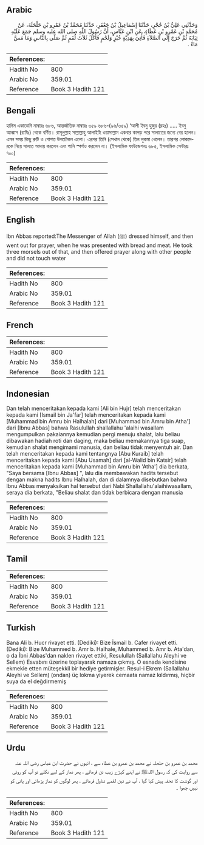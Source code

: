 ## Arabic


<div dir="rtl" lang="ar" style={{fontSize:'larger',backgroundColor:'#f8f9fa',padding:20}}>
وَحَدَّثَنِي عَلِيُّ بْنُ حُجْرٍ، حَدَّثَنَا إِسْمَاعِيلُ بْنُ جَعْفَرٍ، حَدَّثَنَا مُحَمَّدُ بْنُ عَمْرِو بْنِ حَلْحَلَةَ، عَنْ مُحَمَّدِ بْنِ عَمْرِو بْنِ عَطَاءٍ، عَنِ ابْنِ عَبَّاسٍ، أَنَّ رَسُولَ اللَّهِ صلى الله عليه وسلم جَمَعَ عَلَيْهِ ثِيَابَهُ ثُمَّ خَرَجَ إِلَى الصَّلاَةِ فَأُتِيَ بِهَدِيَّةٍ خُبْزٍ وَلَحْمٍ فَأَكَلَ ثَلاَثَ لُقَمٍ ثُمَّ صَلَّى بِالنَّاسِ وَمَا مَسَّ مَاءً ‏.‏
</div>
<div style={{backgroundColor:'#f8f9fa',padding:20, marginBottom: 10}}><table> <thead> <tr> <th>References:</th> <th></th> </tr> </thead> <tbody><tr><td>Hadith No</td><td>800</td></tr><tr><td>Arabic No</td><td>359.01</td></tr><tr><td>Reference</td><td>Book 3 Hadith 121</td></tr></tbody></table></div>

## Bengali


<div dir="ltr" lang="bn" style={{fontSize:'larger',backgroundColor:'#f8f9fa',padding:20}}>
হাদিস একাডেমি নাম্বারঃ ৬৮৬, আন্তর্জাতিক নাম্বারঃ ৩৫৯ ৬৮৬-(৯৬/৩৫৯) ‘আলী ইবনু হুজুর (রহঃ) ..... ইবনু আব্বাস (রাযিঃ) থেকে বর্ণিত। রাসূলুল্লাহ সাল্লাল্লাহু আলাইহি ওয়াসাল্লাম একবার কাপড় পরে সালাতের জন্যে বের হলেন। এমন সময় কিছু রুটি ও গোশত উপঢৌকন এলো। এরপর তিনি (সেখান থেকে) তিন লুকমা খেলেন। তারপর লোকদেরকে নিয়ে সালাত আদায় করলেন এবং পানি স্পর্শও করলেন না। (ইসলামিক ফাউন্ডেশনঃ ৬৮৫, ইসলামিক সেন্টারঃ ৭০০)
</div>
<div style={{backgroundColor:'#f8f9fa',padding:20, marginBottom: 10}}><table> <thead> <tr> <th>References:</th> <th></th> </tr> </thead> <tbody><tr><td>Hadith No</td><td>800</td></tr><tr><td>Arabic No</td><td>359.01</td></tr><tr><td>Reference</td><td>Book 3 Hadith 121</td></tr></tbody></table></div>

## English


<div dir="ltr" lang="en" style={{fontSize:'larger',backgroundColor:'#f8f9fa',padding:20}}>
Ibn Abbas reported:The Messenger of Allah (ﷺ) dressed himself, and then went out for prayer, when he was presented with bread and meat. He took three morsels out of that, and then offered prayer along with other people and did not touch water
</div>
<div style={{backgroundColor:'#f8f9fa',padding:20, marginBottom: 10}}><table> <thead> <tr> <th>References:</th> <th></th> </tr> </thead> <tbody><tr><td>Hadith No</td><td>800</td></tr><tr><td>Arabic No</td><td>359.01</td></tr><tr><td>Reference</td><td>Book 3 Hadith 121</td></tr></tbody></table></div>

## French


<div dir="ltr" lang="fr" style={{fontSize:'larger',backgroundColor:'#f8f9fa',padding:20}}>

</div>
<div style={{backgroundColor:'#f8f9fa',padding:20, marginBottom: 10}}><table> <thead> <tr> <th>References:</th> <th></th> </tr> </thead> <tbody><tr><td>Hadith No</td><td>800</td></tr><tr><td>Arabic No</td><td>359.01</td></tr><tr><td>Reference</td><td>Book 3 Hadith 121</td></tr></tbody></table></div>

## Indonesian


<div dir="ltr" lang="id" style={{fontSize:'larger',backgroundColor:'#f8f9fa',padding:20}}>
Dan telah menceritakan kepada kami [Ali bin Hujr] telah menceritakan kepada kami [Ismail bin Ja'far] telah menceritakan kepada kami [Muhammad bin Amru bin Halhalah] dari [Muhammad bin Amru bin Atha'] dari [Ibnu Abbas] bahwa Rasulullah shallallahu 'alaihi wasallam mengumpulkan pakaiannya kemudian pergi menuju shalat, lalu beliau dibawakan hadiah roti dan daging, maka beliau memakannya tiga suap, kemudian shalat mengimami manusia, dan beliau tidak menyentuh air. Dan telah menceritakan kepada kami tentangnya [Abu Kuraib] telah menceritakan kepada kami [Abu Usamah] dari [al-Walid bin Katsir] telah menceritakan kepada kami [Muhammad bin Amru bin 'Atha'] dia berkata, "Saya bersama [Ibnu Abbas] ", lalu dia membawakan hadits tersebut dengan makna hadits Ibnu Halhalah, dan di dalamnya disebutkan bahwa Ibnu Abbas menyaksikan hal tersebut dari Nabi Shallallahu'alaihiwasallam, seraya dia berkata, "Beliau shalat dan tidak berbicara dengan manusia
</div>
<div style={{backgroundColor:'#f8f9fa',padding:20, marginBottom: 10}}><table> <thead> <tr> <th>References:</th> <th></th> </tr> </thead> <tbody><tr><td>Hadith No</td><td>800</td></tr><tr><td>Arabic No</td><td>359.01</td></tr><tr><td>Reference</td><td>Book 3 Hadith 121</td></tr></tbody></table></div>

## Tamil


<div dir="ltr" lang="ta" style={{fontSize:'larger',backgroundColor:'#f8f9fa',padding:20}}>

</div>
<div style={{backgroundColor:'#f8f9fa',padding:20, marginBottom: 10}}><table> <thead> <tr> <th>References:</th> <th></th> </tr> </thead> <tbody><tr><td>Hadith No</td><td>800</td></tr><tr><td>Arabic No</td><td>359.01</td></tr><tr><td>Reference</td><td>Book 3 Hadith 121</td></tr></tbody></table></div>

## Turkish


<div dir="ltr" lang="tr" style={{fontSize:'larger',backgroundColor:'#f8f9fa',padding:20}}>
Bana Ali b. Hucr rivayet etti. (Dediki): Bize İsmail b. Cafer rivayet etti. (Dediki): Bize Muhamnıed b. Amr b. Halhale, Muhammed b. Amr b. Ata'dan, o da İbni Abbas'dan naklen rivayet ettiki, Resulullah (Sallallahu Aleyhi ve Sellem) Esvabını üzerine toplayarak namaza çıkmış. O esnada kendisine ekmekle etten müteşekkil bir hediye getirmişler. Resul-i Ekrem (Sallallahu Aleyhi ve Sellem) (ondan) üç lokma yiyerek cemaata namaz kıldırmış, hiçbir suya da el değdirmemiş
</div>
<div style={{backgroundColor:'#f8f9fa',padding:20, marginBottom: 10}}><table> <thead> <tr> <th>References:</th> <th></th> </tr> </thead> <tbody><tr><td>Hadith No</td><td>800</td></tr><tr><td>Arabic No</td><td>359.01</td></tr><tr><td>Reference</td><td>Book 3 Hadith 121</td></tr></tbody></table></div>

## Urdu


<div dir="rtl" lang="ur" style={{fontSize:'larger',backgroundColor:'#f8f9fa',padding:20}}>
محمد بن عمرو بن حلحلہ نے محمد بن عمرو بن عطاء سے ، انہوں نے حضرت ابن عباس ‌رضی ‌اللہ ‌عنہ ‌ ‌ سے روایت کی کہ رسول اللہﷺ نے اپنے کپڑے زیب تن فرمائے ، پھر نماز کے لیے نکلے تو آپ کو روٹی اور گوشت کا تحفہ پیش کیا گیا ، آپ نے تین لقمے تناول فرمائے ، پھر لوگوں کو نماز پڑھائی اور پانی کو نہیں چھوا ۔
</div>
<div style={{backgroundColor:'#f8f9fa',padding:20, marginBottom: 10}}><table> <thead> <tr> <th>References:</th> <th></th> </tr> </thead> <tbody><tr><td>Hadith No</td><td>800</td></tr><tr><td>Arabic No</td><td>359.01</td></tr><tr><td>Reference</td><td>Book 3 Hadith 121</td></tr></tbody></table></div>
